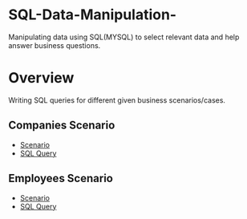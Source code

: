 # SQL-Data-Manipulation-
Manipulating data using SQL(MYSQL) to select relevant data and help answer business questions. 
# Overview
Writing SQL queries for different given business scenarios/cases.

## Companies Scenario
- [Scenario](https://github.com/mrMartinManyaka/SQL-Data-Manipulation-/blob/main/companyScenario.PNG)
- [SQL Query](https://github.com/mrMartinManyaka/SQL-Data-Manipulation-/blob/main/companyquery.PNG)

## Employees Scenario
- [Scenario](https://github.com/mrMartinManyaka/SQL-Data-Manipulation-/blob/main/employeeScenario.PNG)
- [SQL Query]()
